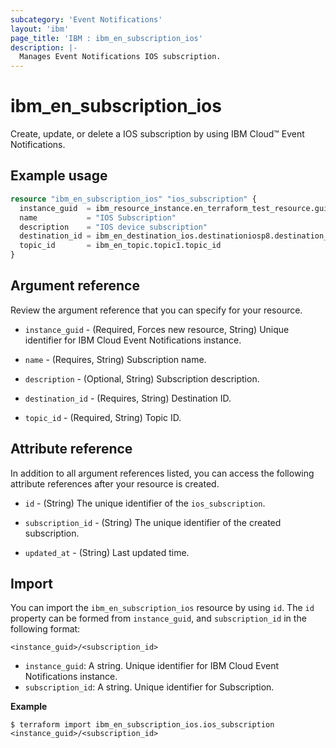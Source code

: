 ```yaml
---
subcategory: 'Event Notifications'
layout: 'ibm'
page_title: 'IBM : ibm_en_subscription_ios'
description: |-
  Manages Event Notifications IOS subscription.
---
```


# ibm_en_subscription_ios

Create, update, or delete a IOS subscription by using IBM Cloud™ Event Notifications.

## Example usage

```terraform
resource "ibm_en_subscription_ios" "ios_subscription" {
  instance_guid  = ibm_resource_instance.en_terraform_test_resource.guid
  name           = "IOS Subscription"
  description    = "IOS device subscription"
  destination_id = ibm_en_destination_ios.destinationiosp8.destination_id
  topic_id       = ibm_en_topic.topic1.topic_id
}
```

## Argument reference

Review the argument reference that you can specify for your resource.

- `instance_guid` - (Required, Forces new resource, String) Unique identifier for IBM Cloud Event Notifications instance.

- `name` - (Requires, String) Subscription name.

- `description` - (Optional, String) Subscription description.

- `destination_id` - (Requires, String) Destination ID.

- `topic_id` - (Required, String) Topic ID.

## Attribute reference

In addition to all argument references listed, you can access the following attribute references after your resource is created.

- `id` - (String) The unique identifier of the `ios_subscription`.

- `subscription_id` - (String) The unique identifier of the created subscription.

- `updated_at` - (String) Last updated time.

## Import

You can import the `ibm_en_subscription_ios` resource by using `id`.
The `id` property can be formed from `instance_guid`, and `subscription_id` in the following format:

```
<instance_guid>/<subscription_id>
```

- `instance_guid`: A string. Unique identifier for IBM Cloud Event Notifications instance.
- `subscription_id`: A string. Unique identifier for Subscription.

**Example**

```
$ terraform import ibm_en_subscription_ios.ios_subscription <instance_guid>/<subscription_id>
```
